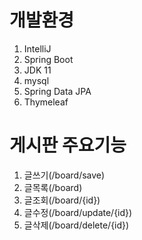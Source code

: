 # 개발환경
1. IntelliJ
2. Spring Boot
3. JDK 11
4. mysql
5. Spring Data JPA
6. Thymeleaf


# 게시판 주요기능
1. 글쓰기(/board/save)
2. 글목록(/board)
3. 글조회(/board/{id})
4. 글수정(/board/update/{id})
5. 글삭제(/board/delete/{id})